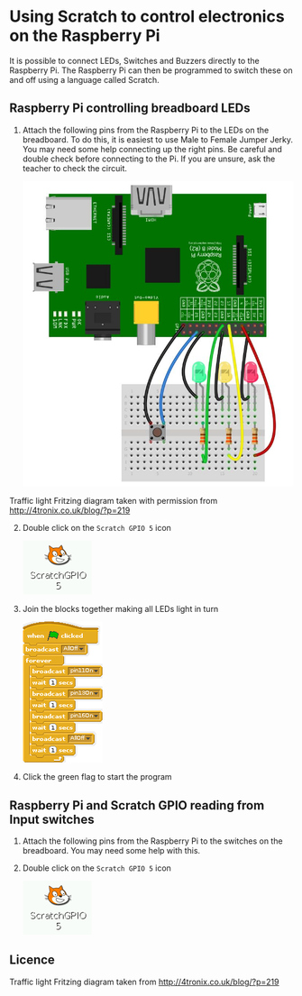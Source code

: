 # Using Scratch to control electronics on the Raspberry Pi

It is possible to connect LEDs, Switches and Buzzers directly to the Raspberry Pi. The Raspberry Pi can then be programmed to switch these on and off using a language called Scratch. 

## Raspberry Pi controlling breadboard LEDs

1. Attach the following pins from the Raspberry Pi to the LEDs on the breadboard. To do this, it is easiest to use Male to Female Jumper Jerky. You may need some help connecting up the right pins. Be careful and double check before connecting to the Pi. If you are unsure, ask the teacher to check the circuit.

   ![](../images/traffic_lights.jpg)

Traffic light Fritzing diagram taken with permission from http://4tronix.co.uk/blog/?p=219

2. Double click on the `Scratch GPIO 5` icon

    ![](../images/scratch_gpio5_icon.png)

3. Join the blocks together making all LEDs light in turn

    ![](../images/PiGPIOLED.gif)

4. Click the green flag to start the program

## Raspberry Pi and Scratch GPIO reading from Input switches

1. Attach the following pins from the Raspberry Pi to the switches on the breadboard. You may need some help with this.

2. Double click on the `Scratch GPIO 5` icon

    ![](../images/scratch_gpio5_icon.png)

## Licence
Traffic light Fritzing diagram taken from http://4tronix.co.uk/blog/?p=219

